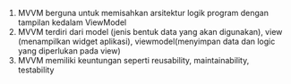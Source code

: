 1. MVVM berguna untuk memisahkan arsitektur logik program dengan tampilan kedalam ViewModel
2. MVVM terdiri dari model (jenis bentuk data yang akan digunakan), view (menampilkan widget aplikasi), viewmodel(menyimpan data dan logic yang diperlukan pada view)
3. MVVM memiliki keuntungan seperti reusability, maintainability, testability
